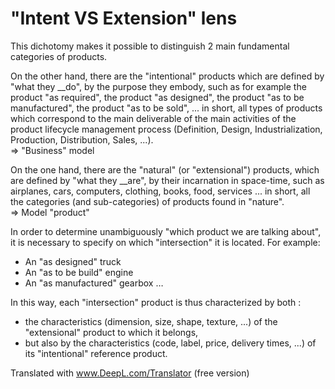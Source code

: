# "Intent VS Extension" lens

 This dichotomy makes it possible to distinguish 2 main fundamental categories of products.

On the other hand, there are the "intentional" products which are defined by "what they __do", by the purpose they embody, such as for example the product "as required", the product "as designed", the product "as to be manufactured", the product "as to be sold", ... in short, all types of products which correspond to the main deliverable of the main activities of the product lifecycle management process (Definition, Design, Industrialization, Production, Distribution, Sales, ...).  
=> "Business" model

On the one hand, there are the "natural" (or "extensional") products, which are defined by "what they __are", by their incarnation in space-time, such as airplanes, cars, computers, clothing, books, food, services ... in short, all the categories (and sub-categories) of products found in "nature".   
=> Model "product"

In order to determine unambiguously "which product we are talking about", it is necessary to specify on which "intersection" it is located. For example:

* An "as designed" truck
* An "as to be build" engine
* An "as manufactured" gearbox
 …

In this way, each "intersection" product is thus characterized by both : 
* the characteristics (dimension, size, shape, texture, ...) of the "extensional" product to which it belongs, 
* but also by the characteristics (code, label, price, delivery times, ...) of its "intentional" reference product.


Translated with www.DeepL.com/Translator (free version)
